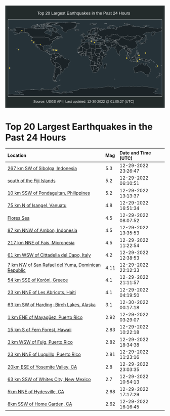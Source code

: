 ![Map](./map.png)

# Top 20 Largest Earthquakes in the Past 24 Hours

| Location | Mag | Date and Time (UTC) |
|:---|:---|:---|
| [267 km SW of Sibolga, Indonesia](https://earthquake.usgs.gov/earthquakes/eventpage/us7000j0y6) | 5.3 | 12-29-2022 23:26:47 |
| [south of the Fiji Islands](https://earthquake.usgs.gov/earthquakes/eventpage/us7000j0sk) | 5.2 | 12-29-2022 06:10:51 |
| [10 km SSW of Pondaguitan, Philippines](https://earthquake.usgs.gov/earthquakes/eventpage/us7000j0u9) | 5.2 | 12-29-2022 13:13:37 |
| [75 km N of Isangel, Vanuatu](https://earthquake.usgs.gov/earthquakes/eventpage/us7000j0v9) | 4.8 | 12-29-2022 16:51:34 |
| [Flores Sea](https://earthquake.usgs.gov/earthquakes/eventpage/us7000j0sv) | 4.5 | 12-29-2022 08:07:52 |
| [87 km NNW of Ambon, Indonesia](https://earthquake.usgs.gov/earthquakes/eventpage/us7000j0ub) | 4.5 | 12-29-2022 13:35:53 |
| [217 km NNE of Fais, Micronesia](https://earthquake.usgs.gov/earthquakes/eventpage/us7000j0tq) | 4.5 | 12-29-2022 11:22:54 |
| [61 km WSW of Cittadella del Capo, Italy](https://earthquake.usgs.gov/earthquakes/eventpage/us7000j0tz) | 4.2 | 12-29-2022 12:38:53 |
| [7 km NW of San Rafael del Yuma, Dominican Republic](https://earthquake.usgs.gov/earthquakes/eventpage/pr2022363000) | 4.11 | 12-29-2022 22:12:33 |
| [54 km SSE of Koróni, Greece](https://earthquake.usgs.gov/earthquakes/eventpage/us7000j0x4) | 4.1 | 12-29-2022 21:11:57 |
| [23 km NNE of Les Abricots, Haiti](https://earthquake.usgs.gov/earthquakes/eventpage/us7000j0s0) | 4.1 | 12-29-2022 04:19:50 |
| [63 km SW of Harding-Birch Lakes, Alaska](https://earthquake.usgs.gov/earthquakes/eventpage/ak022gpzq0by) | 3.1 | 12-30-2022 00:17:18 |
| [1 km ENE of Mayagüez, Puerto Rico](https://earthquake.usgs.gov/earthquakes/eventpage/pr71389513) | 2.92 | 12-29-2022 03:29:07 |
| [15 km S of Fern Forest, Hawaii](https://earthquake.usgs.gov/earthquakes/eventpage/hv73286307) | 2.83 | 12-29-2022 10:22:18 |
| [3 km WSW of Fuig, Puerto Rico](https://earthquake.usgs.gov/earthquakes/eventpage/pr71389588) | 2.82 | 12-29-2022 18:34:38 |
| [23 km NNE of Luquillo, Puerto Rico](https://earthquake.usgs.gov/earthquakes/eventpage/pr71389558) | 2.81 | 12-29-2022 11:23:16 |
| [20km ESE of Yosemite Valley, CA](https://earthquake.usgs.gov/earthquakes/eventpage/nc73826571) | 2.8 | 12-29-2022 23:03:35 |
| [63 km SSW of Whites City, New Mexico](https://earthquake.usgs.gov/earthquakes/eventpage/tx2022zmfs) | 2.7 | 12-29-2022 10:54:13 |
| [5km NNE of Hydesville, CA](https://earthquake.usgs.gov/earthquakes/eventpage/nc73826471) | 2.68 | 12-29-2022 17:17:29 |
| [8km SSW of Home Garden, CA](https://earthquake.usgs.gov/earthquakes/eventpage/nc73826451) | 2.62 | 12-29-2022 16:16:45 |
